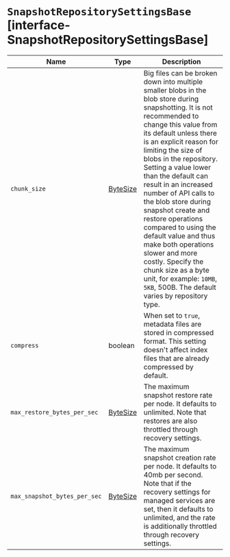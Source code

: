# `SnapshotRepositorySettingsBase` [interface-SnapshotRepositorySettingsBase]

| Name | Type | Description |
| - | - | - |
| `chunk_size` | [ByteSize](./ByteSize.md) | Big files can be broken down into multiple smaller blobs in the blob store during snapshotting. It is not recommended to change this value from its default unless there is an explicit reason for limiting the size of blobs in the repository. Setting a value lower than the default can result in an increased number of API calls to the blob store during snapshot create and restore operations compared to using the default value and thus make both operations slower and more costly. Specify the chunk size as a byte unit, for example: `10MB`, `5KB`, 500B. The default varies by repository type. |
| `compress` | boolean | When set to `true`, metadata files are stored in compressed format. This setting doesn't affect index files that are already compressed by default. |
| `max_restore_bytes_per_sec` | [ByteSize](./ByteSize.md) | The maximum snapshot restore rate per node. It defaults to unlimited. Note that restores are also throttled through recovery settings. |
| `max_snapshot_bytes_per_sec` | [ByteSize](./ByteSize.md) | The maximum snapshot creation rate per node. It defaults to 40mb per second. Note that if the recovery settings for managed services are set, then it defaults to unlimited, and the rate is additionally throttled through recovery settings. |
